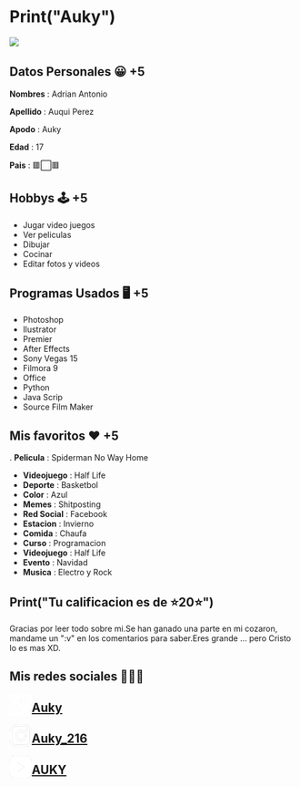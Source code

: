 # Print("Auky")

<img src="spider-dance.gif">

## Datos Personales 😀 +5
**Nombres** : Adrian Antonio

**Apellido** : Auqui Perez

**Apodo** : Auky

**Edad** : 17

**Pais** :  🟥⬜️🟥

## Hobbys 🕹 +5
- Jugar video juegos
- Ver peliculas
- Dibujar
- Cocinar
- Editar fotos y videos

## Programas Usados 🖥 +5
- Photoshop
- Ilustrator 
- Premier
- After Effects
- Sony Vegas 15
- Filmora 9
- Office
- Python
- Java Scrip
- Source Film Maker

## Mis favoritos ❤️ +5
. **Pelicula** : Spiderman No Way Home
- **Videojuego** : Half Life 
- **Deporte** : Basketbol
- **Color** : Azul
- **Memes** : Shitposting
- **Red Social** : Facebook
- **Estacion** : Invierno
- **Comida** : Chaufa
- **Curso** : Programacion
- **Videojuego** : Half Life
- **Evento** : Navidad
- **Musica** : Electro y Rock

## Print("Tu calificacion es de ⭐️20⭐️")
Gracias por leer todo sobre mi.Se han ganado una parte en mi cozaron, mandame un ":v" en los comentarios para saber.Eres grande ... pero Cristo lo es mas XD.

## Mis redes sociales 💎💎💎
<img src="steam.png" alt="" width="39" height="39" align="left"><H2> [Auky](https://steamcommunity.com/profiles/76561198416421609/)</H2>
<img src="intagram.png" alt="" width="39" height="39" align="left"><H2> [Auky_216](https://www.instagram.com/auky_216/?hl=es-la)</H2>
<img src="youtube.png" alt="" width="39" height="39" align="left"><H2> [AUKY](https://www.youtube.com/channel/UCv6jAX-Z8kgFbBxBJ5ddF7Q)</H2>
